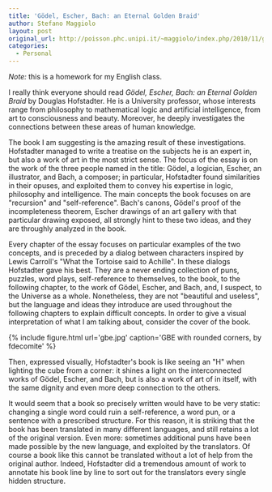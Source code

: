 ```yaml
---
title: 'Gödel, Escher, Bach: an Eternal Golden Braid'
author: Stefano Maggiolo
layout: post
original_url: http://poisson.phc.unipi.it/~maggiolo/index.php/2010/11/godel-escher-bach-an-eternal-golden-braid/
categories:
  - Personal
---
```

*Note:* this is a homework for my English class.

I really think everyone should read *Gödel, Escher, Bach: an Eternal Golden Braid* by Douglas Hofstadter. He is a University professor, whose interests range from philosophy to mathematical logic and artificial intelligence, from art to consciousness and beauty. Moreover, he deeply investigates the connections between these areas of human knowledge.

<!--more-->

The book I am suggesting is the amazing result of these investigations. Hofstadter managed to write a treatise on the subjects he is an expert in, but also a work of art in the most strict sense. The focus of the essay is on the work of the three people named in the title: Gödel, a logician, Escher, an illustrator, and Bach, a composer; in particular, Hofstadter found similarities in their opuses, and exploited them to convey his expertise in logic, philosophy and intelligence. The main concepts the book focuses on are "recursion" and "self-reference". Bach's canons, Gödel's proof of the incompleteness theorem, Escher drawings of an art gallery with that particular drawing exposed, all strongly hint to these two ideas, and they are throughly analyzed in the book.

Every chapter of the essay focuses on particular examples of the two concepts, and is preceded by a dialog between characters inspired by Lewis Carroll's "What the Tortoise said to Achille". In these dialogs Hofstadter gave his best. They are a never ending collection of puns, puzzles, word plays, self-reference to themselves, to the book, to the following chapter, to the work of Gödel, Escher, and Bach, and, I suspect, to the Universe as a whole. Nonetheless, they are not "beautiful and useless", but the language and ideas they introduce are used throughout the following chapters to explain difficult concepts. In order to give a visual interpretation of what I am talking about, consider the cover of the book.

{% include figure.html url='gbe.jpg' caption='GBE with rounded corners, by fdecomite' %}

Then, expressed visually, Hofstadter's book is like seeing an "H" when lighting the cube from a corner: it shines a light on the interconnected works of Gödel, Escher, and Bach, but is also a work of art of in itself, with the same dignity and even more deep connection to the others.

It would seem that a book so precisely written would have to be very static: changing a single word could ruin a self-reference, a word pun, or a sentence with a prescribed structure. For this reason, it is striking that the book has been translated in many different languages, and still retains a lot of the original version. Even more: sometimes additional puns have been made possible by the new language, and exploited by the translators. Of course a book like this cannot be translated without a lot of help from the original author. Indeed, Hofstadter did a tremendous amount of work to annotate his book line by line to sort out for the translators every single hidden structure.
